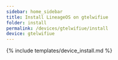 ```yaml
---
sidebar: home_sidebar
title: Install LineageOS on gtelwifiue
folder: install
permalink: /devices/gtelwifiue/install
device: gtelwifiue
---
```

{% include templates/device_install.md %}
